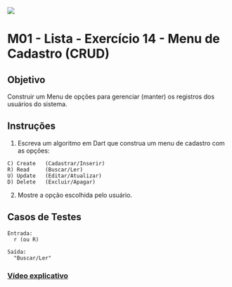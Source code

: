 ﻿![](https://i.imgur.com/xG74tOh.png)

# M01 - Lista - Exercício 14 - Menu de Cadastro (CRUD)

## Objetivo

Construir um Menu de opções para gerenciar (manter) os registros dos usuários do sistema.

## Instruções

1. Escreva um algoritmo em Dart que construa um menu de cadastro com as opções:

```
C) Create	(Cadastrar/Inserir)
R) Read		(Buscar/Ler)
U) Update	(Editar/Atualizar)
D) Delete	(Excluir/Apagar)
```

2. Mostre a opção escolhida pelo usuário.

## Casos de Testes

```
Entrada:
  r (ou R)

Saída:
  "Buscar/Ler"
```

### [Vídeo explicativo](https://drive.google.com/file/d/12PiaoF9RRFwc1DzPHWTJoo0b84_1Ntoy/view?usp=sharing)
